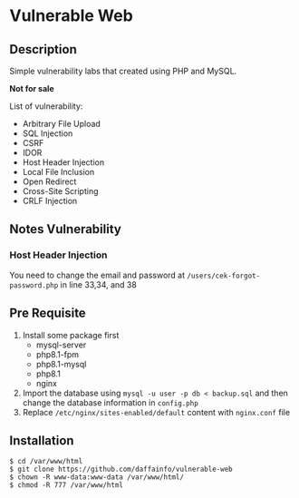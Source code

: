 # Vulnerable Web

## Description
Simple vulnerability labs that created using PHP and MySQL.

**Not for sale**

List of vulnerability:
* Arbitrary File Upload
* SQL Injection
* CSRF
* IDOR
* Host Header Injection
* Local File Inclusion
* Open Redirect
* Cross-Site Scripting
* CRLF Injection

## Notes Vulnerability
### Host Header Injection
You need to change the email and password at `/users/cek-forgot-password.php` in line 33,34, and 38

## Pre Requisite
1. Install some package first
   - mysql-server
   - php8.1-fpm
   - php8.1-mysql
   - php8.1
   - nginx
2. Import the database using `mysql -u user -p db < backup.sql` and then change the database information in `config.php`
3. Replace `/etc/nginx/sites-enabled/default` content with `nginx.conf` file

## Installation
```
$ cd /var/www/html
$ git clone https://github.com/daffainfo/vulnerable-web
$ chown -R www-data:www-data /var/www/html/
$ chmod -R 777 /var/www/html
```